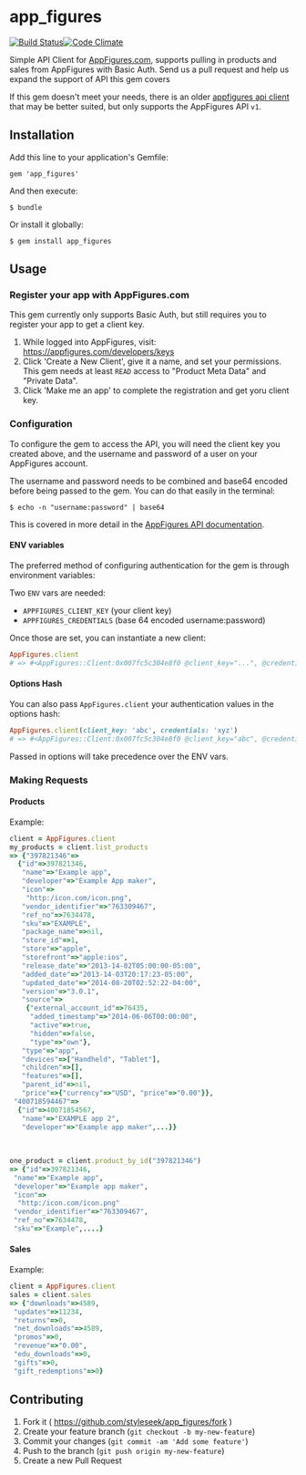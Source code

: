 app_figures
===========

[![Build Status](https://travis-ci.org/styleseek/app_figures.svg?branch=master)](https://travis-ci.org/styleseek/app_figures)[![Code Climate](https://codeclimate.com/github/styleseek/app_figures.png)](https://codeclimate.com/github/styleseek/app_figures)


Simple API Client for [AppFigures.com](http://appfigures.com/), supports pulling in products and sales from AppFigures with Basic Auth. Send us a pull request and help us expand the support of API this gem covers

If this gem doesn't meet your needs, there is an older [appfigures api client](http://rubygems.org/gems/appfigures) that may be better suited, but only supports the AppFigures API `v1`.

## Installation

Add this line to your application's Gemfile:

    gem 'app_figures'

And then execute:

    $ bundle

Or install it globally:

    $ gem install app_figures

## Usage

### Register your app with AppFigures.com

This gem currently only supports Basic Auth, but still requires you to register your app to get a client key.

1. While logged into AppFigures, visit: https://appfigures.com/developers/keys
2. Click 'Create a New Client', give it a name, and set your permissions. This gem needs at least `READ` access to "Product Meta Data" and "Private Data".
3. Click 'Make me an app' to complete the registration and get yoru client key.

### Configuration

To configure the gem to access the API, you will need the client key you created above, and the username and password of a user on your AppFigures account.

The username and password needs to be combined and base64 encoded before being passed to the gem. You can do that easily in the terminal:

    $ echo -n "username:password" | base64

This is covered in more detail in the [AppFigures API documentation](http://docs.appfigures.com/api/reference/v2/authentication).

#### ENV variables

The preferred method of configuring authentication for the gem is through environment variables:

Two `ENV` vars are needed:

  - `APPFIGURES_CLIENT_KEY` (your client key)
  - `APPFIGURES_CREDENTIALS` (base 64 encoded username:password)

Once those are set, you can instantiate a new client:

```ruby
AppFigures.client
# => #<AppFigures::Client:0x007fc5c304e8f0 @client_key="...", @credentials="...">
```
#### Options Hash

You can also pass `AppFigures.client` your authentication values in the options hash:

```ruby
AppFigures.client(client_key: 'abc', credentials: 'xyz')
# => #<AppFigures::Client:0x007fc5c304e8f0 @client_key="abc", @credentials="xyz">
```

Passed in options will take precedence over the ENV vars.


### Making Requests

#### Products

Example:

```ruby
client = AppFigures.client
my_products = client.list_products
=> {"397821346"=>
  {"id"=>397821346,
   "name"=>"Example app",
   "developer"=>"Example App maker",
   "icon"=>
    "http:/icon.com/icon.png",
   "vendor_identifier"=>"763309467",
   "ref_no"=>7634478,
   "sku"=>"EXAMPLE",
   "package_name"=>nil,
   "store_id"=>1,
   "store"=>"apple",
   "storefront"=>"apple:ios",
   "release_date"=>"2013-14-02T05:00:00-05:00",
   "added_date"=>"2013-14-03T20:17:23-05:00",
   "updated_date"=>"2014-08-20T02:52:22-04:00",
   "version"=>"3.0.1",
   "source"=>
    {"external_account_id"=>76435,
     "added_timestamp"=>"2014-06-06T00:00:00",
     "active"=>true,
     "hidden"=>false,
     "type"=>"own"},
   "type"=>"app",
   "devices"=>["Handheld", "Tablet"],
   "children"=>[],
   "features"=>[],
   "parent_id"=>nil,
   "price"=>{"currency"=>"USD", "price"=>"0.00"}},
 "400718594467"=>
  {"id"=>40071854567,
   "name"=>"EXAMPLE app 2",
   "developer"=>"Example app maker",...}}
   
   
   
one_product = client.product_by_id("397821346")
=> {"id"=>397821346,
 "name"=>"Example app",
 "developer"=>"Example app maker",
 "icon"=>
  "http:/icon.com/icon.png"
 "vendor_identifier"=>"763309467",
 "ref_no"=>7634478,
 "sku"=>"Example",....}

```

#### Sales

Example:

```ruby
client = AppFigures.client
sales = client.sales
=> {"downloads"=>4589,
 "updates"=>11234,
 "returns"=>0,
 "net_downloads"=>4589,
 "promos"=>0,
 "revenue"=>"0.00",
 "edu_downloads"=>0,
 "gifts"=>0,
 "gift_redemptions"=>0}
```

## Contributing

1. Fork it ( https://github.com/styleseek/app_figures/fork )
2. Create your feature branch (`git checkout -b my-new-feature`)
3. Commit your changes (`git commit -am 'Add some feature'`)
4. Push to the branch (`git push origin my-new-feature`)
5. Create a new Pull Request
